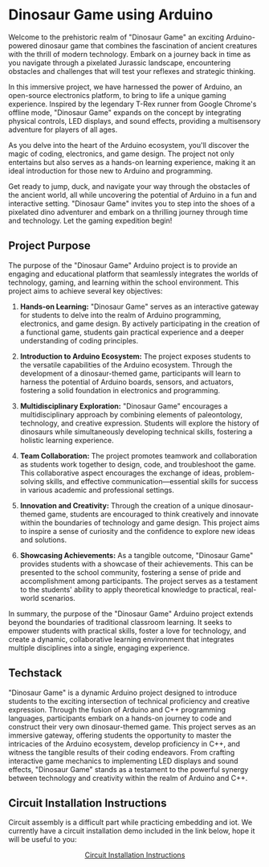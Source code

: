 # Dinosaur Game using Arduino

  
Welcome to the prehistoric realm of "Dinosaur Game" an exciting Arduino-powered dinosaur game that combines the fascination of ancient creatures with the thrill of modern technology. Embark on a journey back in time as you navigate through a pixelated Jurassic landscape, encountering obstacles and challenges that will test your reflexes and strategic thinking.

In this immersive project, we have harnessed the power of Arduino, an open-source electronics platform, to bring to life a unique gaming experience. Inspired by the legendary T-Rex runner from Google Chrome's offline mode, "Dinosaur Game" expands on the concept by integrating physical controls, LED displays, and sound effects, providing a multisensory adventure for players of all ages.

As you delve into the heart of the Arduino ecosystem, you'll discover the magic of coding, electronics, and game design. The project not only entertains but also serves as a hands-on learning experience, making it an ideal introduction for those new to Arduino and programming.

Get ready to jump, duck, and navigate your way through the obstacles of the ancient world, all while uncovering the potential of Arduino in a fun and interactive setting. "Dinosaur Game" invites you to step into the shoes of a pixelated dino adventurer and embark on a thrilling journey through time and technology. Let the gaming expedition begin!


## Project Purpose

The purpose of the "Dinosaur Game" Arduino project is to provide an engaging and educational platform that seamlessly integrates the worlds of technology, gaming, and learning within the school environment. This project aims to achieve several key objectives:

1.  **Hands-on Learning:** "Dinosaur Game" serves as an interactive gateway for students to delve into the realm of Arduino programming, electronics, and game design. By actively participating in the creation of a functional game, students gain practical experience and a deeper understanding of coding principles.
    
2.  **Introduction to Arduino Ecosystem:** The project exposes students to the versatile capabilities of the Arduino ecosystem. Through the development of a dinosaur-themed game, participants will learn to harness the potential of Arduino boards, sensors, and actuators, fostering a solid foundation in electronics and programming.
    
3.  **Multidisciplinary Exploration:** "Dinosaur Game" encourages a multidisciplinary approach by combining elements of paleontology, technology, and creative expression. Students will explore the history of dinosaurs while simultaneously developing technical skills, fostering a holistic learning experience.
    
4.  **Team Collaboration:** The project promotes teamwork and collaboration as students work together to design, code, and troubleshoot the game. This collaborative aspect encourages the exchange of ideas, problem-solving skills, and effective communication—essential skills for success in various academic and professional settings.
    
5.  **Innovation and Creativity:** Through the creation of a unique dinosaur-themed game, students are encouraged to think creatively and innovate within the boundaries of technology and game design. This project aims to inspire a sense of curiosity and the confidence to explore new ideas and solutions.
    
6.  **Showcasing Achievements:** As a tangible outcome, "Dinosaur Game" provides students with a showcase of their achievements. This can be presented to the school community, fostering a sense of pride and accomplishment among participants. The project serves as a testament to the students' ability to apply theoretical knowledge to practical, real-world scenarios.
    

In summary, the purpose of the "Dinosaur Game" Arduino project extends beyond the boundaries of traditional classroom learning. It seeks to empower students with practical skills, foster a love for technology, and create a dynamic, collaborative learning environment that integrates multiple disciplines into a single, engaging experience.


## Techstack

"Dinosaur Game" is a dynamic Arduino project designed to introduce students to the exciting intersection of technical proficiency and creative expression. Through the fusion of Arduino and C++ programming languages, participants embark on a hands-on journey to code and construct their very own dinosaur-themed game. This project serves as an immersive gateway, offering students the opportunity to master the intricacies of the Arduino ecosystem, develop proficiency in C++, and witness the tangible results of their coding endeavors. From crafting interactive game mechanics to implementing LED displays and sound effects, "Dinosaur Game" stands as a testament to the powerful synergy between technology and creativity within the realm of Arduino and C++.


## Circuit Installation Instructions

Circuit assembly is a difficult part while practicing embedding and iot. We currently have a circuit installation demo included in the link below, hope it will be useful to you:
<p align="center">
  <a href="https://www.tinkercad.com/things/4iX7pRtHsmC">Circuit Installation Instructions</a>
</p>
